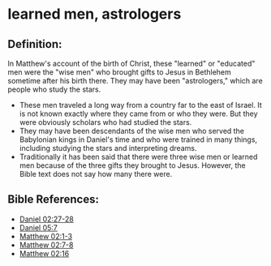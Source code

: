 # learned men, astrologers #

## Definition: ##

In Matthew's account of the birth of Christ, these "learned" or "educated" men were the "wise men" who brought gifts to Jesus in Bethlehem sometime after his birth there. They may have been "astrologers," which are people who study the stars.

* These men traveled a long way from a country far to the east of Israel. It is not known exactly where they came from or who they were. But they were obviously scholars who had studied the stars.
* They may have been descendants of the wise men who served the Babylonian kings in Daniel's time and who were trained in many things, including studying the stars and interpreting dreams.
* Traditionally it has been said that there were three wise men or learned men because of the three gifts they brought to Jesus. However, the Bible text does not say how many there were.



## Bible References: ##

* [Daniel 02:27-28](en/tn/dan/help/02/27)
* [Daniel 05:7](en/tn/dan/help/05/07)
* [Matthew 02:1-3](en/tn/mat/help/02/01)
* [Matthew 02:7-8](en/tn/mat/help/02/07)
* [Matthew 02:16](en/tn/mat/help/02/16)